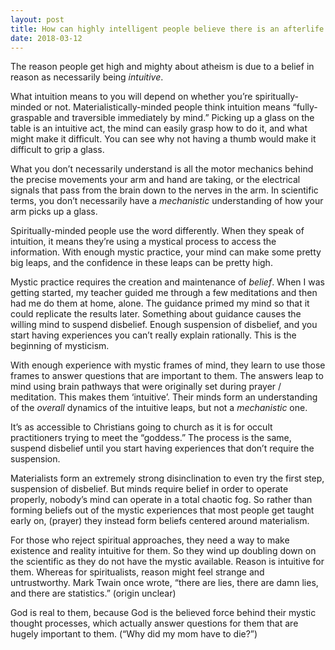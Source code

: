 ```yaml
---
layout: post
title: How can highly intelligent people believe there is an afterlife and a God?
date: 2018-03-12
---
```


<p>The reason people get high and mighty about atheism is due to a belief in reason as necessarily being <i>intuitive</i>.</p><p>What intuition means to you will depend on whether you’re spiritually-minded or not. Materialistically-minded people think intuition means “fully-graspable and traversible immediately by mind.” Picking up a glass on the table is an intuitive act, the mind can easily grasp how to do it, and what might make it difficult. You can see why not having a thumb would make it difficult to grip a glass.</p><p>What you don’t necessarily understand is all the motor mechanics behind the precise movements your arm and hand are taking, or the electrical signals that pass from the brain down to the nerves in the arm. In scientific terms, you don’t necessarily have a <i>mechanistic</i> understanding of how your arm picks up a glass.</p><p>Spiritually-minded people use the word differently. When they speak of intuition, it means they’re using a mystical process to access the information. With enough mystic practice, your mind can make some pretty big leaps, and the confidence in these leaps can be pretty high.</p><p>Mystic practice requires the creation and maintenance of <i>belief</i>. When I was getting started, my teacher guided me through a few meditations and then had me do them at home, alone. The guidance primed my mind so that it could replicate the results later. Something about guidance causes the willing mind to suspend disbelief. Enough suspension of disbelief, and you start having experiences you can’t really explain rationally. This is the beginning of mysticism.</p><p>With enough experience with mystic frames of mind, they learn to use those frames to answer questions that are important to them. The answers leap to mind using brain pathways that were originally set during prayer / meditation. This makes them ‘intuitive’. Their minds form an understanding of the <i>overall</i> dynamics of the intuitive leaps, but not a <i>mechanistic</i> one.</p><p>It’s as accessible to Christians going to church as it is for occult practitioners trying to meet the “goddess.” The process is the same, suspend disbelief until you start having experiences that don’t require the suspension.</p><p>Materialists form an extremely strong disinclination to even try the first step, suspension of disbelief. But minds require belief in order to operate properly, nobody’s mind can operate in a total chaotic fog. So rather than forming beliefs out of the mystic experiences that most people get taught early on, (prayer) they instead form beliefs centered around materialism.</p><p>For those who reject spiritual approaches, they need a way to make existence and reality intuitive for them. So they wind up doubling down on the scientific as they do not have the mystic available. Reason is intuitive for them. Whereas for spiritualists, reason might feel strange and untrustworthy. Mark Twain once wrote, “there are lies, there are damn lies, and there are statistics.” (origin unclear)</p><p>God is real to them, because God is the believed force behind their mystic thought processes, which actually answer questions for them that are hugely important to them. (“Why did my mom have to die?”)</p>
